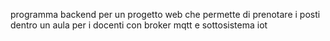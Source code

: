 programma backend per un progetto web che permette di prenotare i posti dentro un aula per i docenti con broker mqtt e sottosistema iot
